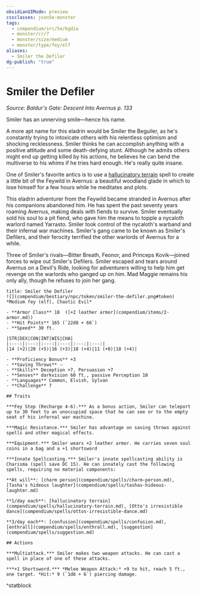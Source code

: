 ```yaml
---
obsidianUIMode: preview
cssclasses: json5e-monster
tags:
  - compendium/src/5e/bgdia
  - monster/cr/7
  - monster/size/medium
  - monster/type/fey/elf
aliases:
  - Smiler the Defiler
dg-publish: "true"
---
```

# Smiler the Defiler
*Source: Baldur's Gate: Descent Into Avernus p. 133*  

Smiler has an unnerving smile—hence his name.

A more apt name for this eladrin would be Smiler the Beguiler, as he's constantly trying to intoxicate others with his relentless optimism and shocking recklessness. Smiler thinks he can accomplish anything with a positive attitude and some death-defying stunt. Although he admits others might end up getting killed by his actions, he believes he can bend the multiverse to his whims if he tries hard enough. He's really quite insane.

One of Smiler's favorite antics is to use a [hallucinatory terrain](compendium/spells/hallucinatory-terrain.md) spell to create a little bit of the Feywild in Avernus: a beautiful woodland glade in which to lose himself for a few hours while he meditates and plots.

This eladrin adventurer from the Feywild became stranded in Avernus after his companions abandoned him. He has spent the past seventy years roaming Avernus, making deals with fiends to survive. Smiler eventually sold his soul to a pit fiend, who gave him the means to topple a nycaloth warlord named Yarrasto. Smiler took control of the nycaloth's warband and their infernal war machines. Smiler's gang came to be known as Smiler's Defilers, and their ferocity terrified the other warlords of Avernus for a while.

Three of Smiler's rivals—Bitter Breath, Feonor, and Princeps Kovik—joined forces to wipe out Smiler's Defilers. Smiler escaped and tears around Avernus on a Devil's Ride, looking for adventurers willing to help him get revenge on the warlords who ganged up on him. Mad Maggie remains his only ally, though he refuses to join her gang.

```ad-statblock
title: Smiler the Defiler
![](compendium/bestiary/npc/token/smiler-the-defiler.png#token)
*Medium fey (elf), Chaotic Evil*

- **Armor Class** 18  ([+2 leather armor](compendium/items/2-armor.md))
- **Hit Points** 165 (`22d8 + 66`)
- **Speed** 30 ft.

|STR|DEX|CON|INT|WIS|CHA|
|:---:|:---:|:---:|:---:|:---:|:---:|
|14 (+2)|20 (+5)|16 (+3)|18 (+4)|11 (+0)|18 (+4)|

- **Proficiency Bonus** +3
- **Saving Throws** ⏤
- **Skills** Deception +7, Persuasion +7
- **Senses** darkvision 60 ft., passive Perception 10
- **Languages** Common, Elvish, Sylvan
- **Challenge** 7

## Traits

***Fey Step (Recharge 4-6).*** As a bonus action, Smiler can teleport up to 30 feet to an unoccupied space that he can see or to the empty seat of his infernal war machine.

***Magic Resistance.*** Smiler has advantage on saving throws against spells and other magical effects.

***Equipment.*** Smiler wears +2 leather armor. He carries seven soul coins in a bag and a +1 shortsword

***Innate Spellcasting.*** Smiler's innate spellcasting ability is Charisma (spell save DC 15). He can innately cast the following spells, requiring no material components:

**At will**: [charm person](compendium/spells/charm-person.md), [Tasha's hideous laughter](compendium/spells/tashas-hideous-laughter.md)

**1/day each**: [hallucinatory terrain](compendium/spells/hallucinatory-terrain.md), [Otto's irresistible dance](compendium/spells/ottos-irresistible-dance.md)

**3/day each**: [confusion](compendium/spells/confusion.md), [enthrall](compendium/spells/enthrall.md), [suggestion](compendium/spells/suggestion.md)

## Actions

***Multiattack.*** Smiler makes two weapon attacks. He can cast a spell in place of one of these attacks.

***+1 Shortsword.*** *Melee Weapon Attack:* +9 to hit, reach 5 ft., one target. *Hit:* 9 (`1d6 + 6`) piercing damage.
```
^statblock